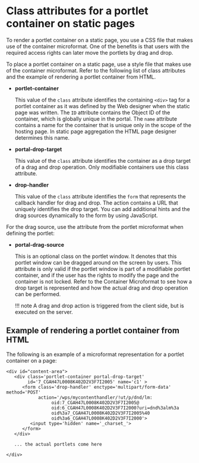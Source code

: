 # Class attributes for a portlet container on static pages

To render a portlet container on a static page, you use a CSS file that makes use of the container microformat. One of the benefits is that users with the required access rights can later move the portlets by drag and drop.

To place a portlet container on a static page, use a style file that makes use of the container microformat. Refer to the following list of class attributes and the example of rendering a portlet container from HTML.

-   **portlet-container**

    This value of the `class` attribute identifies the containing `<div>` tag for a portlet container as it was defined by the Web designer when the static page was written. The `ID` attribute contains the Object ID of the container, which is globally unique in the portal. The `name` attribute contains a name for the container that is unique only in the scope of the hosting page. In static page aggregation the HTML page designer determines this name.

-   **portal-drop-target**

    This value of the `class` attribute identifies the container as a drop target of a drag and drop operation. Only modifiable containers use this class attribute.

-   **drop-handler**

    This value of the `class` attribute identifies the `form` that represents the callback handler for drag and drop. The action contains a URL that uniquely identifies the drop target. You can add additional hints and the drag sources dynamically to the form by using JavaScript.


For the drag source, use the attribute from the portlet microformat when defining the portlet:

-   **portal-drag-source**

    This is an optional class on the portlet window. It denotes that this portlet window can be dragged around on the screen by users. This attribute is only valid if the portlet window is part of a modifiable portlet container, and if the user has the rights to modify the page and the container is not locked. Refer to the Container Microformat to see how a drop target is represented and how the actual drag and drop operation can be performed.

    !!! note 
        A drag and drop action is triggered from the client side, but is executed on the server.


## Example of rendering a portlet container from HTML

The following is an example of a microformat representation for a portlet container on a page:

```
<div id="content-area">
   <div class='portlet-container portal-drop-target' 
        id='7_CGAH47L0008K402D2V3F7I2005' name='c1' >
      <form class='drop-handler' enctype='multipart/form-data' method='POST'
            action='/wps/mycontenthandler/!ut/p/dnd/lm:
                 oid:7_CGAH47L0008K402D2V3F7I2005@
                 oid:6_CGAH47L0008K402D2V3F7I2000?uri=dnd%3alm%3a
                 oid%3a7_CGAH47L0008K402D2V3F7I2005%40
                 oid%3a6_CGAH47L0008K402D2V3F7I2000'>
         <input type='hidden' name='_charset_'>
      </form>
   </div>

   ... the actual portlets come here

</div>

```


